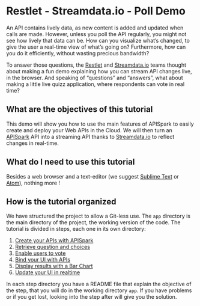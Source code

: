 # Restlet - Streamdata.io - Poll Demo
An API contains lively data, as new content is added and updated when calls are made. However, unless you poll the API regularly, you might not see how lively that data can be. How can you visualize what’s changed, to give the user a real-time view of what’s going on? Furthermore, how can you do it efficiently, without wasting precious bandwidth?

To answer those questions, the [Restlet](http://restlet.com/) and [Streamdata.io](http://streamdata.io) teams thought about making a fun demo explaining how you can stream API changes live, in the browser. And speaking of “questions” and “answers”, what about making a little live quizz application, where respondents can vote in real time?

## What are the objectives of this tutorial ##
This demo will show you how to use the main features of APISpark to easily create and deploy your Web APIs in the Cloud. We will then turn an [APISpark](http://restlet.com/products/apispark/#) API into a streaming API thanks to [Streamdata.io](http://streamdata.io) to reflect changes in real-time.

## What do I need to use this tutorial ##
Besides a web browser and a text-editor (we suggest [Sublime Text](http://www.sublimetext.com/) or [Atom](https://atom.io/)), nothing more !

## How is the tutorial organized ##
We have structured the project to allow a Git-less use. The `app` directory is the main directory of the project, the working version of the code. The tutorial is divided in steps, each one in its own directory:

1. [Create your APIs with APISpark](./step-01/)
1. [Retrieve question and choices](./step-02/)
1. [Enable users to vote](./step-03/)
1. [Bind your UI with APIs](./step-04/)
1. [Display results with a Bar Chart](./step-05/)
1. [Update your UI in realtime](./step-06/)

In each step directory you have a README file that explain the objective of the step, that you will do in the working directory `app`. If you have problems or if you get lost, looking into the step after will give you the solution.
